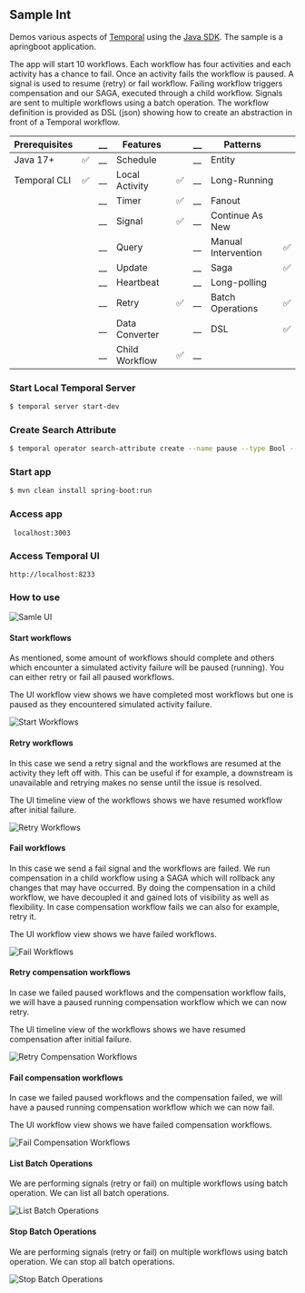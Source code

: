 ## Sample Int
Demos various aspects of [Temporal](https://temporal.io) using the [Java SDK](https://github.com/temporalio/sdk-java). The sample is a apringboot application.

The app will start 10 workflows. Each workflow has four activities and each activity has a chance to fail. Once an activity fails the workflow is paused. A signal is used to resume (retry) or fail workflow. Failing workflow triggers compensation and our SAGA, executed through a child workflow. Signals are sent to multiple workflows using a batch operation. The workflow definition is provided as DSL (json) showing how to create an abstraction in front of a Temporal workflow.

| Prerequisites |   | __ | Features       |  | __ | Patterns            | |
|:--------------|---|----|----------------|--|----|---------------------|-|
| Java 17+      | ✅ | __  | Schedule       |  | __ | Entity              | |
| Temporal CLI  | ✅   | __ | Local Activity |  ✅ | __ | Long-Running        | |
|               |   | __ | Timer          | ✅ | __ | Fanout              | |
|               |   | __ | Signal         | ✅ | __ | Continue As New     | |
|               |   | __ | Query          |  | __ | Manual Intervention | ✅ |
|               |   | __ | Update         |  | __ | Saga                | ✅ |
|               |   | __ | Heartbeat      |  | __ | Long-polling        | |
|               |   | __ | Retry          | ✅ | __ | Batch Operations    | ✅ |
|               |   | __ | Data Converter |  | __ | DSL                 |  ✅ |
|               |   | __ | Child Workflow | ✅ | __ |                  | |

### Start Local Temporal Server
```bash
$ temporal server start-dev
```

### Create Search Attribute
```bash
$ temporal operator search-attribute create --name pause --type Bool --namespace default --address 127.0.0.1:7233
```

### Start app
```bash
$ mvn clean install spring-boot:run
```

### Access app
     localhost:3003

### Access Temporal UI
    http://localhost:8233

### How to use

![Samle UI](./img/sampleint-1.png)

#### Start workflows
As mentioned, some amount of workflows should complete and others which encounter a simulated activity failure will be paused (running). You can either retry or fail all paused workflows.

The UI workflow view shows we have completed most workflows but one is paused as they encountered simulated activity failure.

![Start Workflows](./img/use_case_start_workflows.png)

#### Retry workflows
In this case we send a retry signal and the workflows are resumed at the activity they left off with. This can be useful if for example, a downstream is unavailable and retrying makes no sense until the issue is resolved.

The UI timeline view of the workflows shows we have resumed workflow after initial failure.

![Retry Workflows](./img/use_case_retry_paused_workflow.png)

#### Fail workflows
In this case we send a fail signal and the workflows are failed. We run compensation in a child workflow using a SAGA which will rollback any changes that may have occurred. By doing the compensation in a child workflow, we have decoupled it and gained lots of visibility as well as flexibility. In case compensation workflow fails we can also for example, retry it.

The UI workflow view shows we have failed workflows.

![Fail Workflows](./img/use_case_compensation.png)

#### Retry compensation workflows
In case we failed paused workflows and the compensation workflow fails, we will have a paused running compensation workflow which we can now retry.

The UI timeline view of the workflows shows we have resumed compensation after initial failure.

![Retry Compensation Workflows](./img/use_case_timeline_compensation.png)

#### Fail compensation workflows
In case we failed paused workflows and the compensation failed, we will have a paused running compensation workflow which we can now fail.

The UI workflow view shows we have failed compensation workflows.

![Fail Compensation Workflows](./img/use_case_failed_compensation.png)

#### List Batch Operations
We are performing signals (retry or fail) on multiple workflows using batch operation. We can list all batch operations.

![List Batch Operations](./img/use_case_batch_list.png)

#### Stop Batch Operations
We are performing signals (retry or fail) on multiple workflows using batch operation. We can stop all batch operations.

![Stop Batch Operations](./img/use_case_batch_stop.png)